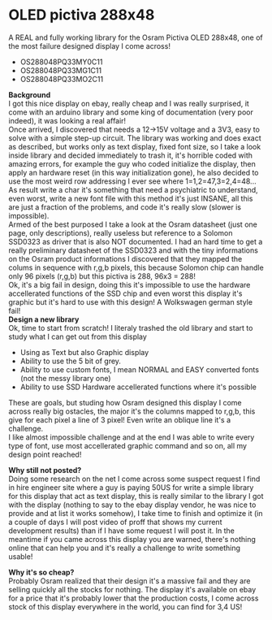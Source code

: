 # OLED pictiva 288x48
A REAL and fully working library for the Osram Pictiva OLED 288x48, one of the most failure designed display I come across!<br>

- OS288048PQ33MY0C11
- OS288048PQ33MG1C11
- OS288048PQ33MO2C11

<b>Background</b><br>
I got this nice display on ebay, really cheap and I was really surprised, it come with an arduino library and some king of documentation (very poor indeed), it was looking a real affair!<br>
Once arrived, I discovered that needs a 12->15V voltage and a 3V3, easy to solve with a simple step-up circuit. The library was working and does exact as described, but works only as text display, fixed font size, so I take a look inside library and decided immediately to trash it, it's horrible coded with amazing errors, for example the guy who coded initialize the display, then apply an hardware reset (in this way initialization gone), he also decided to use the most weird row addressing I ever see where 1=1,2=47,3=2,4=48... As result write a char it's something that need a psychiatric to understand, even worst, write a new font file with this method it's just INSANE, all this are just a fraction of the problems, and code it's really slow (slower is impossible).<br>
Armed of the best purposed I take a look at the Osram datasheet (just one page, only descriptions), really useless but reference to a Solomon SSD0323 as driver that is also NOT documented. I had an hard time to get a really preliminary datasheet of the SSD0323 and with the tiny informations on the Osram product informations I discovered that they mapped the colums in sequence with r,g,b pixels, this because Solomon chip can handle only 96 pixels (r,g,b) but this pictiva is 288, 96x3 = 288!<br>
Ok, it's a big fail in design, doing this it's impossible to use the hardware accellerated functions of the SSD chip and even worst this display it's graphic but it's hard to use with this design! A Wolkswagen german style fail!<br>
<b>Design a new library</b><br>
Ok, time to start from scratch! I literaly trashed the old library and start to study what I can get out from this display<br>

 - Using as Text but also Graphic display
 - Ability to use the 5 bit of grey.
 - Ability to use custom fonts, I mean NORMAL and EASY converted fonts (not the messy library one)
 - Ability to use SSD Hardware accellerated functions where it's possible

These are goals, but studing how Osram designed this display I come across really big ostacles, the major it's the columns mapped to r,g,b, this give for each pixel a line of 3 pixel! Even write an oblique line it's a challenge.<br>
I like almost impossible challenge and at the end I was able to write every type of font, use most accellerated graphic command and so on, all my design point reached!<br>

<b>Why still not posted?</b><br>
Doing some research on the net I come across some suspect request I find in hire engineer site where a guy is paying 50US for write a simple library for this display that act as text display, this is really similar to the library I got with the display (nothing to say to the ebay display vendor, he was nice to provide and at list it works somehow), I take time to finish and optimize it (in a couple of days I will post video of proff that shows my current development results) than if I have some request I will post it. In the meantime if you came across this display you are warned, there's nothing online that can help you and it's really a challenge to write something usable!

<b>Why it's so cheap?</b><br>
Probably Osram realized that their design it's a massive fail and they are selling quickly all the stocks for nothing. The display it's available on ebay for a price that it's probably lower that the production costs, I come across stock of this display everywhere in the world, you can find for 3,4 US!
